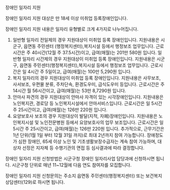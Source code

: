 장애인 일자리 지원


장애인 일자리 지원 대상은 만 18세 이상 미취업 등록장애인입니다.


장애인 일자리 지원 내용은 일자리 유형별로 크게 4가지로 나누어집니다.
1. 일반형 일자리 전일제의 경우 지원대상이 미취업 등록 장애인입니다. 지원내용은 시군구, 읍면동 주민센터      (행정복지센터),복지시설 등에서 행정보조 업무입니다. 근로시간은 주 40시간(12월 주 37.5시간)이고, 급여(매월)는 201만 580원 입니다.
일반형 일자리 시간제의 경우 지원대상이 미취업 등록 장애인입니다. 지원내용은 시군구, 읍면동 주민센터(행정복지센터),복지시설 등에서 행정보조 업무입니다. 근로시간은 일 4시간 주 5일이고, 급여(매월)는 100만 5,290원 입니다.
2. 복지 일자리의 경우 지원대상이 미취업 등록 장애인입니다. 지원내용은 사무보조, 사서보조, 우편물 분류, 주차단속, 환경도우미, 급식도우미 등입니다. 근로시간은 주 14시간 월 56시간이고, 급여(매월)는 53만 8,7290원 입니다.
3. 안마사 파견의 경우 지원대상이 안마사 자격이 있는 시각장애인입니다. 지원내용은 노인복지관, 경로당 등 노인복지시설에서 안마서비스입니다. 근로시간은 일 5시간 주 25시간이고, 급여(매월)는 126만 220원 입니다.
4. 요양보호사 보조의 경우 지원대상이 발달(지적, 자폐)장애인입니다. 지원내용은 노인복지시설 및 노인전문병원 등에서 요양보호사의 업무 보조입니다. 근로시간은 일 5시간 주 25시간이고, 급여(매월)는 126만 220원 입니다.
추가적으로, 근무기간은 1년 단위(1월 1일 부터 12월 31일 까지)로 최대 2년까지 참여 가능합니다.
장애정도가 심한 장애인, 65세 이상 노인 및 기초생활보장수급자는 계속 참여 가능하며, 대상자 선정은 지자체 등 수행기관의 면접 등 심사결과에 따라 결정합니다.


장애인 일자리 지원 신청방법은 시군구청 장애인 일자리사업 담당과에 신청하시면 됩니다.
시군구청 단위로 매년 11~12월에 다음 연도 참여자를 모집합니다.


장애인 일자리 지원 신청문의는 주소지 읍면동 주민센터(행정복지센터) 또는 보건복지상담센터(129)로 하시면 됩니다.